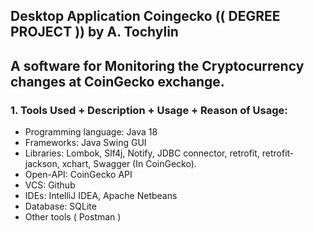 ## Desktop Application Coingecko (( DEGREE PROJECT )) by A. Tochylin
## A software for Monitoring the Cryptocurrency changes at CoinGecko exchange.

### 1. Tools Used + Description + Usage + Reason of Usage:
* Programming language: Java 18
* Frameworks: Java Swing GUI
* Libraries: Lombok, Slf4j, Notify, JDBC connector, retrofit, retrofit-jackson, xchart, Swagger (In CoinGecko).
* Open-API: CoinGecko API
* VCS: Github
* IDEs: IntelliJ IDEA, Apache Netbeans
* Database: SQLite
* Other tools ( Postman )
